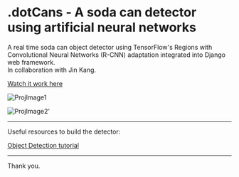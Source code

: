 .dotCans - A soda can detector using artificial neural networks
==============================
A real time soda can object detector using TensorFlow's Regions with Convolutional Neural Networks (R-CNN) adaptation integrated into Django web framework.  
In collaboration with Jin Kang.

[Watch it work here](https://youtu.be/recmDwASkKU)  

![ProjImage1](https://steam-discount-predictor.s3-us-west-2.amazonaws.com/static/software_cans.jpeg)

![ProjImage2](https://steam-discount-predictor.s3-us-west-2.amazonaws.com/static/can3.jpg)'

--------

Useful resources to build the detector:

[Object Detection tutorial](https://www.youtube.com/watch?v=Rgpfk6eYxJA)

--------
Thank you.
